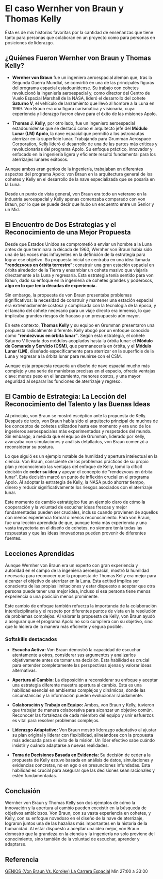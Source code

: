 #  El caso Wernher von Braun y Thomas Kelly

Ésta es de mis historias favoritas por la cantidad de enseñanzas que tiene tanto para personas que colaboran en un proyecto como para personas en posiciones de liderazgo.

## ¿Quiénes Fueron Wernher von Braun y Thomas Kelly?

- **Wernher von Braun** fue un ingeniero aeroespacial alemán que, tras la Segunda Guerra Mundial, se convirtió en una de las principales figuras del programa espacial estadounidense. Su trabajo con cohetes revolucionó la ingeniería aeroespacial y, como director del Centro de Vuelo Espacial Marshall de la NASA, lideró el desarrollo del cohete **Saturno V**, el vehículo de lanzamiento que llevó al hombre a la Luna en 1969. Von Braun era una figura carismática y visionaria, cuya experiencia y liderazgo fueron clave para el éxito de las misiones Apolo.

- **Thomas J. Kelly**, por otro lado, fue un ingeniero aeroespacial estadounidense que se destacó como el arquitecto jefe del **Módulo Lunar (LM) Apolo**, la nave espacial que permitió a los astronautas aterrizar en la superficie lunar. Trabajando para Grumman Aerospace Corporation, Kelly lideró el desarrollo de una de las partes más críticas y revolucionarias del programa Apolo. Su enfoque práctico, innovador y enfocado en la ingeniería ligera y eficiente resultó fundamental para los aterrizajes lunares exitosos.

Aunque ambos eran genios de la ingeniería, trabajaban en diferentes aspectos del programa Apolo: von Braun en la arquitectura general de los cohetes y Kelly en el desarrollo de la nave especializada que se posaría en la Luna.

Desde un punto de vista general, von Braun era todo un veterano en la industria aeroespacial y Kelly apenas comenzaba comparado con von Braun, por lo que se puede decir que hubo un encuentro entre un Senior y un Mid.

## El Encuentro de Dos Estrategias y el Reconocimiento de una Mejor Propuesta

Desde que Estados Unidos se comprometió a enviar un hombre a la Luna antes de que terminara la década de 1960, Wernher von Braun había sido una de las voces más influyentes en la definición de la estrategia para lograr ese objetivo. Su propuesta inicial se centraba en una idea llamada **"rendezvous en órbita terrestre"**: construir una gran estación espacial en órbita alrededor de la Tierra y ensamblar un cohete masivo que viajaría directamente a la Luna y regresaría. Esta estrategia tenía sentido para von Braun, dado su enfoque en la ingeniería de cohetes grandes y poderosos, **algo en lo que tenía décadas de experiencia.**

Sin embargo, la propuesta de von Braun presentaba problemas significativos: la necesidad de construir y mantener una estación espacial era extremadamente costosa y complicada con la tecnología de la época, y el tamaño del cohete necesario para un viaje directo era inmenso, lo que implicaba grandes riesgos de fracaso y un presupuesto aún mayor.

En este contexto, **Thomas Kelly** y su equipo en Grumman presentaron una propuesta radicalmente diferente. Kelly abogó por un enfoque conocido como **"rendezvous en órbita lunar"**. Según esta estrategia, el cohete Saturno V llevaría dos módulos acoplados hasta la órbita lunar: el **Módulo de Comando y Servicio (CSM)**, que permanecería en órbita, y el **Módulo Lunar (LM)**, diseñado específicamente para aterrizar en la superficie de la Luna y regresar a la órbita lunar para reunirse con el CSM.

Aunque esta propuesta requería un diseño de nave espacial mucho más complejo y una serie de maniobras precisas en el espacio, ofrecía ventajas clave: menos peso en el lanzamiento, menores costos, y una mayor seguridad al separar las funciones de aterrizaje y regreso.

## El Cambio de Estrategia: La Lección del Reconocimiento del Talento y las Buenas Ideas

Al principio, von Braun se mostró escéptico ante la propuesta de Kelly. Después de todo, von Braun había sido el arquitecto principal de muchos de los conceptos de cohetes utilizados hasta ese momento y era uno de los ingenieros aeroespaciales más experimentados y respetados del mundo. Sin embargo, a medida que el equipo de Grumman, liderado por Kelly, avanzaba con simulaciones y análisis detallados, von Braun comenzó a reconsiderar su postura.

Lo que siguió es un ejemplo notable de humildad y apertura intelectual en la ciencia. Von Braun, consciente de los problemas prácticos de su propio plan y reconociendo las ventajas del enfoque de Kelly, tomó la difícil decisión de **ceder su idea** y apoyar el concepto de "rendezvous en órbita lunar". Esta decisión marcó un punto de inflexión crucial en el programa Apolo. Al adoptar la estrategia de Kelly, la NASA pudo ahorrar tiempo, dinero y reducir significativamente los riesgos asociados con el aterrizaje lunar.

Este momento de cambio estratégico fue un ejemplo claro de cómo la cooperación y la voluntad de escuchar ideas frescas y mejor fundamentadas pueden ser cruciales, incluso cuando provienen de aquellos con menos experiencia formal o menos reconocimiento. Para von Braun, fue una lección aprendida de que, aunque tenía más experiencia y una vasta trayectoria en el diseño de cohetes, no siempre tenía todas las respuestas y que las ideas innovadoras pueden provenir de diferentes fuentes.

## Lecciones Aprendidas

Aunque Wernher von Braun era un experto con gran experiencia y autoridad en el campo de la ingeniería aeroespacial, mostró la humildad necesaria para reconocer que la propuesta de Thomas Kelly era mejor para alcanzar el objetivo de aterrizar en la Luna. Esta actitud implica ser consciente de las propias limitaciones y estar dispuesto a aceptar que otra persona puede tener una mejor idea, incluso si esa persona tiene menos experiencia o una posición menos prominente.

Este cambio de enfoque también refuerza la importancia de la colaboración interdisciplinaria y el respeto por diferentes puntos de vista en la resolución de problemas complejos. Al valorar la propuesta de Kelly, von Braun ayudó a asegurar que el programa Apolo no solo cumpliera con su objetivo, sino que lo hiciera de la manera más eficiente y segura posible.

### Softskills destacados

- **Escucha Activa:** Von Braun demostró la capacidad de escuchar atentamente a otros, considerar sus argumentos y analizarlos objetivamente antes de tomar una decisión. Esta habilidad es crucial para entender completamente las perspectivas ajenas y valorar ideas alternativas.

- **Apertura al Cambio:** La disposición a reconsiderar su enfoque y aceptar una estrategia diferente muestra apertura al cambio. Esta es una habilidad esencial en ambientes complejos y dinámicos, donde las circunstancias y la información pueden evolucionar rápidamente.

- **Colaboración y Trabajo en Equipo:** Ambos, von Braun y Kelly, tuvieron que trabajar de manera colaborativa para alcanzar un objetivo común. Reconocer las fortalezas de cada miembro del equipo y unir esfuerzos es vital para resolver problemas complejos.

- **Liderazgo Adaptativo:** Von Braun mostró liderazgo adaptativo al ajustar su plan original y liderar con flexibilidad, alineándose con la propuesta más adecuada para el éxito de la misión. Un líder efectivo sabe cuándo insistir y cuándo adaptarse a nuevas realidades.

- **Toma de Decisiones Basada en Evidencia:** Su decisión de ceder a la propuesta de Kelly estuvo basada en análisis de datos, simulaciones y evidencias concretas, no en ego o en presunciones infundadas. Esta habilidad es crucial para asegurar que las decisiones sean racionales y estén fundamentadas.

## Conclusión

Wernher von Braun y Thomas Kelly son dos ejemplos de cómo la innovación y la apertura al cambio pueden coexistir en la búsqueda de objetivos ambiciosos. Von Braun, con su vasta experiencia en cohetes, y Kelly, con su enfoque novedoso en el diseño de la nave de aterrizaje, lograron juntos una de las hazañas más importantes en la historia de la humanidad. Al estar dispuesto a aceptar una idea mejor, von Braun demostró que la grandeza en la ciencia y la ingeniería no solo proviene del conocimiento, sino también de la voluntad de escuchar, aprender y adaptarse.

## Referencia

[GENIOS (Von Braun Vs. Korolev) La Carrera Espacial](https://www.youtube.com/watch?v=uZWl1A__bd8) Min 27:00 a 33:00